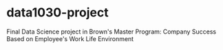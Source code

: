 # data1030-project
Final Data Science project in Brown's Master Program: Company Success Based on Employee's Work Life Environment
